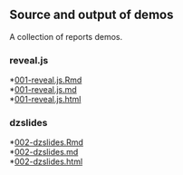 Source and output of demos
-------------------------

A collection of reports demos.

### reveal.js 
*[001-reveal.js.Rmd](https://github.com/trinker/reports-examples/blob/master/001-reveal.js.Rmd)    
*[001-reveal.js.md](https://github.com/trinker/reports-examples/blob/master/001-reveal.js.md)    
*[001-reveal.js.html](http://trinker.github.com/reports/examples/output/reveal.js)   

### dzslides 
*[002-dzslides.Rmd](https://github.com/trinker/reports-examples/blob/master/002-dzslides.Rmd)    
*[002-dzslides.md](https://github.com/trinker/reports-examples/blob/master/002-dzslides.md)   
*[002-dzslides.html](http://trinker.github.com/reports/slides/reports.html)   
